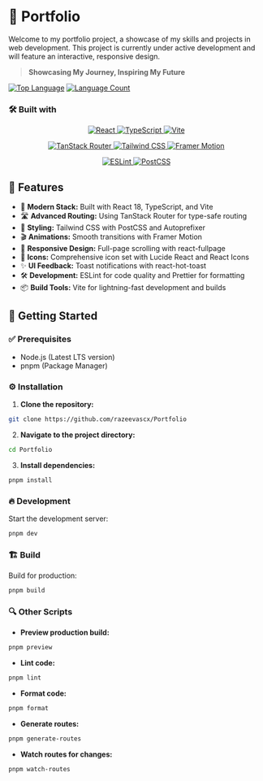 # 🚀 **Portfolio**

Welcome to my portfolio project, a showcase of my skills and projects in web development. This project is currently under active development and will feature an interactive, responsive design.

> **Showcasing My Journey, Inspiring My Future**


[![Top Language](https://img.shields.io/github/languages/top/razeevascx/Portfolio?style=for-the-badge&color=0080ff)](https://github.com/razeevascx/Portfolio)
[![Language Count](https://img.shields.io/github/languages/count/razeevascx/Portfolio?style=for-the-badge&color=0080ff)](https://github.com/razeevascx/Portfolio)

### 🛠️ Built with

<p align="center">
  <a href="https://reactjs.org/">
    <img src="https://img.shields.io/badge/React-61DAFB.svg?style=for-the-badge&logo=React&logoColor=black" alt="React">
  </a>
  <a href="https://www.typescriptlang.org/">
    <img src="https://img.shields.io/badge/TypeScript-3178C6.svg?style=for-the-badge&logo=TypeScript&logoColor=white" alt="TypeScript">
  </a>
  <a href="https://vitejs.dev/">
    <img src="https://img.shields.io/badge/Vite-646CFF.svg?style=for-the-badge&logo=Vite&logoColor=white" alt="Vite">
  </a>
</p>

<p align="center">
  <a href="https://tanstack.com/router/latest">
    <img src="https://img.shields.io/badge/TanStack_Router-FF4154.svg?style=for-the-badge&logo=React-Router&logoColor=white" alt="TanStack Router">
  </a>
  <a href="https://tailwindcss.com/">
    <img src="https://img.shields.io/badge/Tailwind_CSS-06B6D4.svg?style=for-the-badge&logo=Tailwind-CSS&logoColor=white" alt="Tailwind CSS">
  </a>
  <a href="https://www.framer.com/motion/">
    <img src="https://img.shields.io/badge/Framer_Motion-0055FF.svg?style=for-the-badge&logo=Framer&logoColor=white" alt="Framer Motion">
  </a>
</p>

<p align="center">
  <a href="https://eslint.org/">
    <img src="https://img.shields.io/badge/ESLint-4B32C3.svg?style=for-the-badge&logo=ESLint&logoColor=white" alt="ESLint">
  </a>
  <a href="https://postcss.org/">
    <img src="https://img.shields.io/badge/PostCSS-DD3A0A.svg?style=for-the-badge&logo=PostCSS&logoColor=white" alt="PostCSS">
  </a>
</p>



## 🚀 **Features**

- 🎯 **Modern Stack:** Built with React 18, TypeScript, and Vite
- 🛣️ **Advanced Routing:** Using TanStack Router for type-safe routing
- 💅 **Styling:** Tailwind CSS with PostCSS and Autoprefixer
- 🎬 **Animations:** Smooth transitions with Framer Motion
- 📱 **Responsive Design:** Full-page scrolling with react-fullpage
- 🎨 **Icons:** Comprehensive icon set with Lucide React and React Icons
- ✨ **UI Feedback:** Toast notifications with react-hot-toast
- 🛠️ **Development:** ESLint for code quality and Prettier for formatting
- 📦 **Build Tools:** Vite for lightning-fast development and builds

## 🚀 **Getting Started**

### ✅ **Prerequisites**

- Node.js (Latest LTS version)
- pnpm (Package Manager)

### ⚙️ **Installation**

1. **Clone the repository:**

```bash
git clone https://github.com/razeevascx/Portfolio
```

2. **Navigate to the project directory:**

```bash
cd Portfolio
```

3. **Install dependencies:**

```bash
pnpm install
```

### 🔥 **Development**

Start the development server:

```bash
pnpm dev
```

### 🏗️ **Build**

Build for production:

```bash
pnpm build
```

### 🔍 **Other Scripts**

- **Preview production build:**

```bash
pnpm preview
```

- **Lint code:**

```bash
pnpm lint
```

- **Format code:**

```bash
pnpm format
```

- **Generate routes:**

```bash
pnpm generate-routes
```

- **Watch routes for changes:**

```bash
pnpm watch-routes
```
